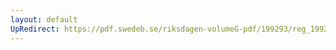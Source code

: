 ```yaml
---
layout: default
UpRedirect: https://pdf.swedeb.se/riksdagen-volumeG-pdf/199293/reg_199293/reg_199293_0106.pdf
---
```

